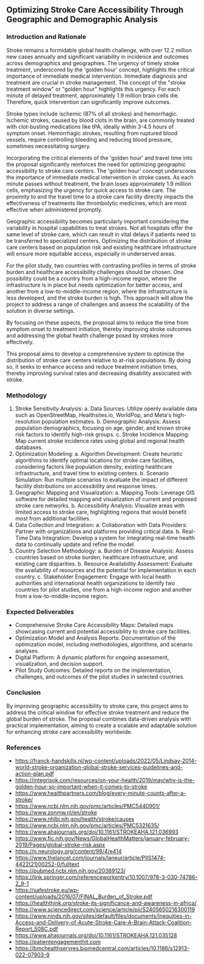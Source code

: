 ## Optimizing Stroke Care Accessibility Through Geographic and Demographic Analysis

### Introduction and Rationale

Stroke remains a formidable global health challenge, with over 12.2 million new cases annually and significant variability in incidence and outcomes across demographics and geographies. The urgency of timely stroke treatment, underscored by the 'golden hour' concept, highlights the critical importance of immediate medical intervention. Immediate diagnosis and treatment are crucial in stroke management. The concept of the "stroke treatment window" or "golden hour" highlights this urgency. For each minute of delayed treatment, approximately 1.9 million brain cells die. Therefore, quick intervention can significantly improve outcomes.

Stroke types include ischemic (87% of all strokes) and hemorrhagic. Ischemic strokes, caused by blood clots in the brain, are commonly treated with clot-busting medications like tPA, ideally within 3-4.5 hours of symptom onset. Hemorrhagic strokes, resulting from ruptured blood vessels, require controlling bleeding and reducing blood pressure, sometimes necessitating surgery.

Incorporating the critical elements of the 'golden hour' and travel time into the proposal significantly reinforces the need for optimizing geographic accessibility to stroke care centers. The 'golden hour' concept underscores the importance of immediate medical intervention in stroke cases. As each minute passes without treatment, the brain loses approximately 1.9 million cells, emphasizing the urgency for quick access to stroke care. The proximity to and the travel time to a stroke care facility directly impacts the effectiveness of treatments like thrombolytic medicines, which are most effective when administered promptly.

Geographic accessibility becomes particularly important considering the variability in hospital capabilities to treat strokes. Not all hospitals offer the same level of stroke care, which can result in vital delays if patients need to be transferred to specialized centers. Optimizing the distribution of stroke care centers based on population risk and existing healthcare infrastructure will ensure more equitable access, especially in underserved areas.

For the pilot study, two countries with contrasting profiles in terms of stroke burden and healthcare accessibility challenges should be chosen. One possibility could be a country from a high-income region, where the infrastructure is in place but needs optimization for better access, and another from a low-to-middle-income region, where the infrastructure is less developed, and the stroke burden is high. This approach will allow the project to address a range of challenges and assess the scalability of the solution in diverse settings.

By focusing on these aspects, the proposal aims to reduce the time from symptom onset to treatment initiation, thereby improving stroke outcomes and addressing the global health challenge posed by strokes more effectively.

This proposal aims to develop a comprehensive system to optimize the distribution of stroke care centers relative to at-risk populations. By doing so, it seeks to enhance access and reduce treatment initiation times, thereby improving survival rates and decreasing disability associated with stroke.

### Methodology

1.	Stroke Sensitivity Analysis:
a.	Data Sources: Utilize openly available data such as OpenStreetMap, Healthsites.io, WorldPop, and Meta's high-resolution population estimates.
b.	Demographic Analysis: Assess population demographics, focusing on age, gender, and known stroke risk factors to identify high-risk groups.
c.	Stroke Incidence Mapping: Map current stroke incidence rates using global and regional health databases.
2.	Optimization Modeling:
a.	Algorithm Development: Create heuristic algorithms to identify optimal locations for stroke care facilities, considering factors like population density, existing healthcare infrastructure, and travel time to existing centers.
b.	Scenario Simulation: Run multiple scenarios to evaluate the impact of different facility distributions on accessibility and response times.
3.	Geographic Mapping and Visualization:
a.	Mapping Tools: Leverage GIS software for detailed mapping and visualization of current and proposed stroke care networks.
b.	Accessibility Analysis: Visualize areas with limited access to stroke care, highlighting regions that would benefit most from additional facilities.
4.	Data Collection and Integration:
a.	Collaboration with Data Providers: Partner with organizations and platforms providing critical data.
b.	Real-Time Data Integration: Develop a system for integrating real-time health data to continually update and refine the model.
5.	Country Selection Methodology:
a.	Burden of Disease Analysis: Assess countries based on stroke burden, healthcare infrastructure, and existing care disparities.
b.	Resource Availability Assessment: Evaluate the availability of resources and the potential for implementation in each country.
c.	Stakeholder Engagement: Engage with local health authorities and international health organizations to identify two countries for pilot studies, one from a high-income region and another from a low-to-middle-income region.


### Expected Deliverables

- Comprehensive Stroke Care Accessibility Maps: Detailed maps showcasing current and potential accessibility to stroke care facilities.
- Optimization Model and Analysis Reports: Documentation of the optimization model, including methodologies, algorithms, and scenario analyses.
- Digital Platform: A dynamic platform for ongoing assessment, visualization, and decision support.
- Pilot Study Outcomes: Detailed reports on the implementation, challenges, and outcomes of the pilot studies in selected countries.

### Conclusion

By improving geographic accessibility to stroke care, this project aims to address the critical window for effective stroke treatment and reduce the global burden of stroke. The proposal combines data-driven analysis with practical implementation, aiming to create a scalable and adaptable solution for enhancing stroke care accessibility worldwide.


### References

- https://franck-handskills.nl/wp-content/uploads/2022/05/Lindsay-2014-world-stroke-organization-global-stroke-services-guidelines-and-action-plan.pdf
- https://integrisok.com/resources/on-your-health/2019/may/why-is-the-golden-hour-so-important-when-it-comes-to-stroke
- https://www.healthpartners.com/blog/every-minute-counts-after-a-stroke/
- https://www.ncbi.nlm.nih.gov/pmc/articles/PMC5440901/
- https://www.zonmw.nl/en/stroke
- https://www.nhlbi.nih.gov/health/stroke/causes
- https://www.ncbi.nlm.nih.gov/pmc/articles/PMC5321635/
- https://www.ahajournals.org/doi/10.1161/STROKEAHA.121.036993
- https://www.fic.nih.gov/News/GlobalHealthMatters/january-february-2019/Pages/global-stroke-risk.aspx
- https://n.neurology.org/content/99/4/e414
- https://www.thelancet.com/journals/laneur/article/PIIS1474-4422(21)00252-0/fulltext
- https://pubmed.ncbi.nlm.nih.gov/20389123/
- https://link.springer.com/referenceworkentry/10.1007/978-3-030-74786-2_9-1
- https://safestroke.eu/wp-content/uploads/2016/07/FINAL_Burden_of_Stroke.pdf
- https://healththink.org/stroke-its-significance-and-awareness-in-africa/
- https://www.sciencedirect.com/science/article/pii/S2405650216300119
- https://www.ninds.nih.gov/sites/default/files/documents/Inequities-in-Access-and-Delivery-of-Acute-Stroke-Care-A-Brain-Attack-Coalition-Report_508C.pdf
- https://www.ahajournals.org/doi/10.1161/STROKEAHA.121.035128
- https://patientengagementhit.com
- https://bmchealthservres.biomedcentral.com/articles/10.1186/s12913-022-07903-9

